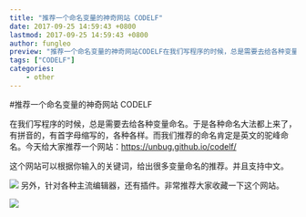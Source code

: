 ```yaml
---
title: "推荐一个命名变量的神奇网站 CODELF"
date: 2017-09-25 14:59:43 +0800
lastmod: 2017-09-25 14:59:43 +0800
author: fungleo
preview: "推荐一个命名变量的神奇网站CODELF在我们写程序的时候，总是需要去给各种变量命名。于是各种命名大法都上来了，有拼音的，有首字母缩写的，各种各样。而我们推荐的命名肯定是英文的驼峰命名。今天给大家推荐一个网站：https://unbug.github.io/codelf/这个网站可以根据你输入的关键词，给出很多变量命名的推荐。并且支持中文。另外，针对各种主流编辑器，还有插件。非常推荐大家收藏一下这个"
tags: ["CODELF"]
categories:
    - other
---
```


#推荐一个命名变量的神奇网站 CODELF

在我们写程序的时候，总是需要去给各种变量命名。于是各种命名大法都上来了，有拼音的，有首字母缩写的，各种各样。而我们推荐的命名肯定是英文的驼峰命名。今天给大家推荐一个网站：https://unbug.github.io/codelf/

这个网站可以根据你输入的关键词，给出很多变量命名的推荐。并且支持中文。

![](https://raw.githubusercontent.com/fengcms/articles/master/image/25/cc22e00d94b6e3e4e9e843a675f834.png)
另外，针对各种主流编辑器，还有插件。非常推荐大家收藏一下这个网站。

![](https://raw.githubusercontent.com/fengcms/articles/master/image/90/5725b59c53499d54addcb3b0db7cfa.gif)